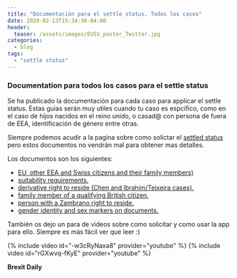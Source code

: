 ```yaml
---
title: "Documentación para el settle status. Todos los casos"
date: 2020-02-13T15:34:30-04:00
header:
  teaser: /assets/images/EUSS_poster_Twitter.jpg
categories:
  - blog
tags:
  - "settle status"
---
```


### Documentation para todos los casos  para el settle status ###

Se ha publicado la documentación para cada caso para applicar el settle status. Estas guias serán muy utiles cuando tu caso es espcifico, como en el caso de hijos nacidos en el reino unido, o casad@ con persona de fuera de EEA, identificación de género entre otras.

Siempre podemos acudir a la pagina sobre como solictar el [settled status](https://www.gov.uk/settled-status-eu-citizens-families) pero estos documentos no vendrán mal para obtener mas detalles.

Los documentos son los siguientes:

- [EU, other EEA and Swiss citizens and their family members)](https://assets.publishing.service.gov.uk/government/uploads/system/uploads/attachment_data/file/845641/main-euss-guidance-v3.0-ext.pdf)
- [suitability requirements.](https://assets.publishing.service.gov.uk/government/uploads/system/uploads/attachment_data/file/851469/EUSS-suitability-guidance-v2.0.pdf)
- [derivative right to reside (Chen and Ibrahim/Teixeira cases).](https://assets.publishing.service.gov.uk/government/uploads/system/uploads/attachment_data/file/847489/euss-derivative-right-to-reside-chen-ibrahimteixeira-v2.0ext.pdf)
- [family member of a qualifying British citizen.](https://assets.publishing.service.gov.uk/government/uploads/system/uploads/attachment_data/file/846818/Family-member-qualifying-brit-cit-v2.0ext.pdf)
- [person with a Zambrano right to reside.](https://assets.publishing.service.gov.uk/government/uploads/system/uploads/attachment_data/file/865751/eu-settlement-scheme-person-with-a-zambrano-right-to-reside-v3.0-gov-uk.pdf)
- [gender identity and sex markers on documents.](https://assets.publishing.service.gov.uk/government/uploads/system/uploads/attachment_data/file/847626/euss-interim-guidance-gender-identity-and-sex-markers-on-documents-v1.0-ext.pdf)

También os dejo un para de videos sobre como solicitar y como usar la app para ello. Siempre es más fácil ver que leer :)

{% include video id="-w3cRyNaxa8" provider="youtube" %}
{% include video id="rGXwvq-fKyE" provider="youtube" %}

**Brexit Daily**